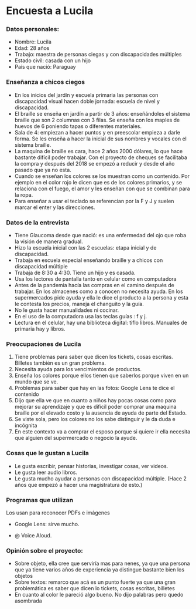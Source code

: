# Encuesta a Lucila

### Datos personales:

- Nombre: Lucila
- Edad: 28 años
- Trabajo: maestra de personas ciegas y con discapacidades múltiples
- Estado civil: casada con un hijo
- País que nació: Paraguay

### Enseñanza a chicos ciegos

- En los inicios del jardín y escuela primaria las personas con discapacidad visual hacen doble jornada: escuela de nivel y discapacidad.
- El braille se enseña en jardín a partir de 3 años: enseñándoles el sistema braille que son 2 columnas con 3 filas. Se enseña con los maples de huevos de 6 poniendo tapas o diferentes materiales. 
- Sala de 4: empiezan a hacer puntos y en preescolar empieza a darle forma. Se les enseña a hacer la inicial de sus nombres y vocales con el sistema braille.
- La maquina de braille es cara, hace 2 años 2000 dólares, lo que hace bastante difícil poder trabajar. Con el proyecto de cheques se facilitaba la compra  y después del 2018 se empezó a reducir y desde el año pasado que ya no esta. 
- Cuando se enseñan los colores se los muestran como un contenido. Por ejemplo en el color rojo le dicen que es de los colores primarios, y se relaciona con el fuego, el amor y les enseñan con que se combinan para la ropa. 
- Para enseñar a usar el teclado se referencian por la F y J y suelen marcar el enter y las direcciones. 

### Datos de la entrevista

- Tiene Glaucoma desde que nació: es una enfermedad del ojo que roba la visión de manera gradual.
- Hizo la escuela inicial con las 2 escuelas: etapa inicial y de discapacidad. 
- Trabaja en escuela especial enseñando braille y a chicos con discapacidad múltiple 
- Trabaja de 8:30 a 4:30. Tiene un hijo y es casada. 
- Usa los lectores de pantalla tanto en celular como en computadora
- Antes de la pandemia hacía las compras en el camino después de trabajar. En los almacenes como a conocen no necesita ayuda. En los supermercados pide ayuda y ella le dice el producto a la persona y esta le contesta los precios, maneja el changuito y la guía. 
- No le gusta hacer manualidades ni cocinar.  
- En el uso de la computadora usa las teclas guías : f y j. 
- Lectura en el celular, hay una biblioteca digital: tiflo libros. Manuales de primaria hay y libros. 

### Preocupaciones de Lucila

1. Tiene problemas para saber que dicen los tickets, cosas escritas. Billetes también es un gran problema. 
2. Necesita ayuda para los vencimientos de productos. 
3. Enseña los colores porque ellos tienen que saberlos porque viven en un mundo que se ve.
4. Problemas para saber que hay en las fotos: Google Lens te dice el contenido
5. Dijo que ella ve que en cuanto a niños hay pocas cosas como para mejorar su aprendizaje y que es difícil poder comprar una maquina braille por el elevado costo y la ausencia de ayuda de parte del Estado.
6. Se viste sola, pero los colores no los sabe distinguir  y le da duda e incógnita
7. En este contexto va a comprar el esposo porque si quiere ir ella necesita que alguien del supermercado o negocio la ayude.


### Cosas que le gustan a Lucila

- Le gusta escribir, pensar historias, investigar cosas, ver videos. 
- Le gusta leer audio libros.
- Le gusta mucho ayudar a personas con discapacidad múltiple. (Hace 2 años que empezó a hacer una magistratura de esto.)

### Programas que utilizan 

Los usan para reconocer PDFs e imágenes

- Google Lens: sirve mucho. 

- @ Voice Aloud. 

### Opinión sobre el proyecto:

- Sobre objeto, ella cree que serviría mas para nenes, ya que una persona que ya tiene varios años de experiencia ya distingue bastante bien los objetos
- Sobre textos: remarco que acá es un punto fuerte ya que una gran problemática es saber que dicen lo tickets, cosas escritas, billetes
- En cuanto al color le pareció algo bueno. No dijo palabras pero quedo asombrada







